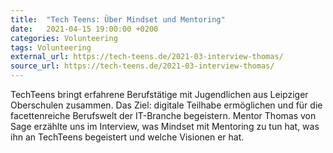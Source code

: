 ```yaml
---
title:  "Tech Teens: Über Mindset und Mentoring"
date:   2021-04-15 19:00:00 +0200
categories: Volunteering
tags: Volunteering
external_url: https://tech-teens.de/2021-03-interview-thomas/
source_url: https://tech-teens.de/2021-03-interview-thomas/
---
```


TechTeens bringt erfahrene Berufstätige mit Jugendlichen aus Leipziger Oberschulen zusammen. Das Ziel: digitale Teilhabe ermöglichen und für die facettenreiche Berufswelt der IT-Branche begeistern. Mentor Thomas von Sage erzählte uns im Interview, was Mindset mit Mentoring zu tun hat, was ihn an TechTeens begeistert und welche Visionen er hat.
